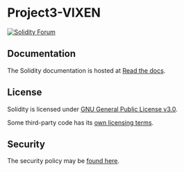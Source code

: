 # Project3-VIXEN
[![Solidity Forum](https://img.shields.io/badge/Solidity_Forum%20-discuss-brightgreen?style=plastic&logo=discourse)](https://forum.soliditylang.org/)


## Documentation

The Solidity documentation is hosted at [Read the docs](https://docs.soliditylang.org).

## License
Solidity is licensed under [GNU General Public License v3.0](LICENSE.txt).

Some third-party code has its [own licensing terms](cmake/templates/license.h.in).

## Security

The security policy may be [found here](SECURITY.md).
